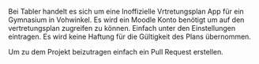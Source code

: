 Bei Tabler handelt es sich um eine Inoffizielle Vrtretungsplan App für ein Gymnasium in Vohwinkel.
Es wird ein Moodle Konto benötigt um auf den vertretungsplan zugreifen zu können. Einfach unter den Einstellungen eintragen.
Es wird keine Haftung für die Gültigkeit des Plans übernommen.

Um zu dem Projekt beizutragen einfach ein Pull Request erstellen.

